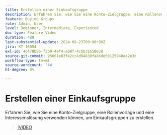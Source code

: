 ```yaml
---
title: Erstellen einer Einkaufsgruppe
description: Erfahren Sie, wie Sie eine Konto-Zielgruppe, eine Rollenvorlage und eine Interessenslösung verwenden können, um Einkaufsgruppen zu erstellen.
feature: Buying Groups
role: Admin, User
level: Beginner, Intermediate, Experienced
doc-type: Feature Video
duration: 480
last-substantial-update: 2024-08-23T00:00:00Z
jira: KT-16054
exl-id: 4c478b95-f3b9-4ef4-ab8f-4cbb31650628
source-git-commit: 95661e83f42cc4d94630fa86de50125940ea2e3d
workflow-type: tm+mt
source-wordcount: '44'
ht-degree: 0%

---
```


# Erstellen einer Einkaufsgruppe

Erfahren Sie, wie Sie eine Konto-Zielgruppe, eine Rollenvorlage und eine Interessenslösung verwenden können, um Einkaufsgruppen zu erstellen.

>[!VIDEO](https://video.tv.adobe.com/v/3433081/?learn=on)
